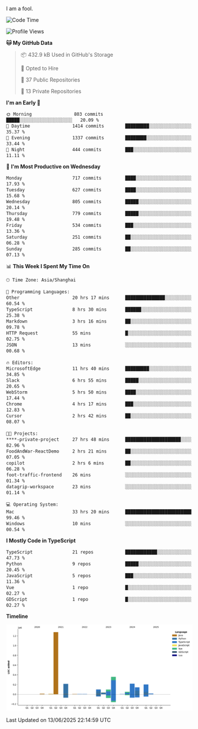 I am a fool.

<!--START_SECTION:waka-->
![Code Time](http://img.shields.io/badge/Code%20Time-3%2C159%20hrs%2029%20mins-blue)

![Profile Views](http://img.shields.io/badge/Profile%20Views-3-blue)

**🐱 My GitHub Data** 

> 📦 432.9 kB Used in GitHub's Storage 
 > 
> 💼 Opted to Hire
 > 
> 📜 37 Public Repositories 
 > 
> 🔑 13 Private Repositories 
 > 
**I'm an Early 🐤** 

```text
🌞 Morning                803 commits         █████░░░░░░░░░░░░░░░░░░░░   20.09 % 
🌆 Daytime                1414 commits        █████████░░░░░░░░░░░░░░░░   35.37 % 
🌃 Evening                1337 commits        ████████░░░░░░░░░░░░░░░░░   33.44 % 
🌙 Night                  444 commits         ███░░░░░░░░░░░░░░░░░░░░░░   11.11 % 
```
📅 **I'm Most Productive on Wednesday** 

```text
Monday                   717 commits         ████░░░░░░░░░░░░░░░░░░░░░   17.93 % 
Tuesday                  627 commits         ████░░░░░░░░░░░░░░░░░░░░░   15.68 % 
Wednesday                805 commits         █████░░░░░░░░░░░░░░░░░░░░   20.14 % 
Thursday                 779 commits         █████░░░░░░░░░░░░░░░░░░░░   19.48 % 
Friday                   534 commits         ███░░░░░░░░░░░░░░░░░░░░░░   13.36 % 
Saturday                 251 commits         ██░░░░░░░░░░░░░░░░░░░░░░░   06.28 % 
Sunday                   285 commits         ██░░░░░░░░░░░░░░░░░░░░░░░   07.13 % 
```


📊 **This Week I Spent My Time On** 

```text
🕑︎ Time Zone: Asia/Shanghai

💬 Programming Languages: 
Other                    20 hrs 17 mins      ███████████████░░░░░░░░░░   60.54 % 
TypeScript               8 hrs 30 mins       ██████░░░░░░░░░░░░░░░░░░░   25.38 % 
Markdown                 3 hrs 16 mins       ██░░░░░░░░░░░░░░░░░░░░░░░   09.78 % 
HTTP Request             55 mins             █░░░░░░░░░░░░░░░░░░░░░░░░   02.75 % 
JSON                     13 mins             ░░░░░░░░░░░░░░░░░░░░░░░░░   00.68 % 

🔥 Editors: 
MicrosoftEdge            11 hrs 40 mins      █████████░░░░░░░░░░░░░░░░   34.85 % 
Slack                    6 hrs 55 mins       █████░░░░░░░░░░░░░░░░░░░░   20.65 % 
WebStorm                 5 hrs 50 mins       ████░░░░░░░░░░░░░░░░░░░░░   17.44 % 
Chrome                   4 hrs 17 mins       ███░░░░░░░░░░░░░░░░░░░░░░   12.83 % 
Cursor                   2 hrs 42 mins       ██░░░░░░░░░░░░░░░░░░░░░░░   08.07 % 

🐱‍💻 Projects: 
****-private-project     27 hrs 48 mins      █████████████████████░░░░   82.96 % 
FoodAndWar-ReactDemo     2 hrs 21 mins       ██░░░░░░░░░░░░░░░░░░░░░░░   07.05 % 
copilot                  2 hrs 6 mins        ██░░░░░░░░░░░░░░░░░░░░░░░   06.28 % 
foot-traffic-frontend    26 mins             ░░░░░░░░░░░░░░░░░░░░░░░░░   01.34 % 
datagrip-workspace       23 mins             ░░░░░░░░░░░░░░░░░░░░░░░░░   01.14 % 

💻 Operating System: 
Mac                      33 hrs 20 mins      █████████████████████████   99.46 % 
Windows                  10 mins             ░░░░░░░░░░░░░░░░░░░░░░░░░   00.54 % 
```

**I Mostly Code in TypeScript** 

```text
TypeScript               21 repos            ████████████░░░░░░░░░░░░░   47.73 % 
Python                   9 repos             █████░░░░░░░░░░░░░░░░░░░░   20.45 % 
JavaScript               5 repos             ███░░░░░░░░░░░░░░░░░░░░░░   11.36 % 
Vue                      1 repo              █░░░░░░░░░░░░░░░░░░░░░░░░   02.27 % 
GDScript                 1 repo              █░░░░░░░░░░░░░░░░░░░░░░░░   02.27 % 
```



**Timeline**

![Lines of Code chart](https://raw.githubusercontent.com/VeejaLiu/VeejaLiu/master/assets/bar_graph.png)


 Last Updated on 13/06/2025 22:14:59 UTC
<!--END_SECTION:waka-->
